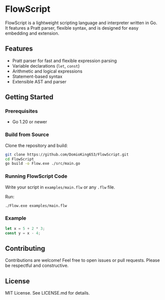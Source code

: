 
# FlowScript

FlowScript is a lightweight scripting language and interpreter written in Go. It features a Pratt parser, flexible syntax, and is designed for easy embedding and extension.

## Features

- Pratt parser for fast and flexible expression parsing
- Variable declarations (`let`, `const`)
- Arithmetic and logical expressions
- Statement-based syntax
- Extensible AST and parser

## Getting Started

### Prerequisites

- Go 1.20 or newer

### Build from Source

Clone the repository and build:

```bash
git clone https://github.com/DomioKing653/FlowScript.git
cd FlowScript
go build -o Flow.exe ./src/main.go
```

### Running FlowScript Code

Write your script in `examples/main.flw` or any `.flw` file.

Run:

```bash
./Flow.exe examples/main.flw
```

### Example

```js
let x = 5 + 2 * 3;
const y = x - 4;
```

## Contributing

Contributions are welcome! Feel free to open issues or pull requests. Please be respectful and constructive.

## License

MIT License. See LICENSE.md for details.
